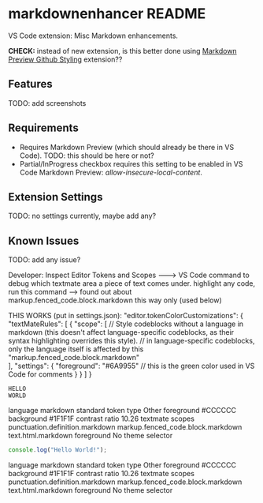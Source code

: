 # markdownenhancer README
VS Code extension: Misc Markdown enhancements.

**CHECK:** instead of new extension, is this better done using [Markdown Preview Github Styling](https://marketplace.visualstudio.com/items?itemName=bierner.markdown-preview-github-styles) extension??

## Features
TODO: add screenshots

## Requirements
- Requires Markdown Preview (which should already be there in VS Code). TODO: this should be here or not?
- Partial/InProgress checkbox requires this setting to be enabled in VS Code Markdown Preview: *allow-insecure-local-content*.

## Extension Settings
TODO: no settings currently, maybe add any?

## Known Issues
TODO: add any issue?

Developer: Inspect Editor Tokens and Scopes  ---> VS Code command to debug which textmate area a piece of text comes under.
highlight any code, run this command --> found out about markup.fenced_code.block.markdown this way only (used below)

THIS WORKS (put in settings.json):
"editor.tokenColorCustomizations": {
    "textMateRules": [
        {
            "scope": [
                // Style codeblocks without a language in markdown (this doesn't affect language-specific codeblocks, as their syntax highlighting overrides this style).
                // in language-specific codeblocks, only the language itself is affected by this
                "markup.fenced_code.block.markdown"       
            ],
            "settings": {
                "foreground": "#6A9955"    // this is the green color used in VS Code for comments
            }
        }
    ]
}

<!--
VS Code Extension Guidelines: https://code.visualstudio.com/api/references/extension-guidelines
-->

```
HELLO
WORLD
```

language	markdown
standard token type	Other
foreground	#CCCCCC
background	#1F1F1F
contrast ratio	10.26
textmate scopes	punctuation.definition.markdown
markup.fenced_code.block.markdown
text.html.markdown
foreground	No theme selector

```javascript
console.log("Hello World!");
```

language	markdown
standard token type	Other
foreground	#CCCCCC
background	#1F1F1F
contrast ratio	10.26
textmate scopes	punctuation.definition.markdown
markup.fenced_code.block.markdown
text.html.markdown
foreground	No theme selector
